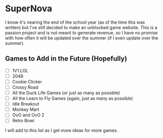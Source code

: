# SuperNova
I know it's nearing the end of the school year (as of the time this was written) but I've still decided to make an unblocked game website. This is a passion project and is not meant to generate revenue, so I have no promise with how often it will be updated over the summer (if I even update over the summer).

## Games to Add in the Future (Hopefully)
- [ ] 1V1.LOL
- [ ] 2048
- [ ] Cookie Clicker
- [ ] Crossy Road
- [ ] All the Duck Life Games (or just as many as possible)
- [ ] All the Learn to Fly Games (again, just as many as possible)
- [ ] Idle Breakout
- [ ] Monkey Mart
- [ ] OvO and OvO 2
- [ ] Retro Bowl

I will add to this list as I get more ideas for more games.
